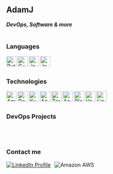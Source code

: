 ## AdamJ

_**DevOps, Software & more**_<br><br>

### Languages

<img src="https://cdn.simpleicons.org/python/000/fff" alt="Python" align=left width=27 height=27>
<img src="https://cdn.simpleicons.org/c++/000/fff" alt="C++" align=left width=27 height=27>
<img src="https://cdn.simpleicons.org/sqlite/000/fff" alt="Java" align=left width=27 height=27>
<img src="https://cdn.simpleicons.org/java/000/fff" alt="Java" align=left width=27 height=27>
<br><br>

### Technologies
<img src="https://cdn.simpleicons.org/amazonaws/000/fff" alt="Amazon AWS" align=left width=27 height=27>
<img src="https://cdn.simpleicons.org/docker/000/fff" alt="Docker" align=left width=27 height=27>
<img src="https://cdn.simpleicons.org/kubernetes/000/fff" alt="Kubernetes" align=left width=27 height=27>
<img src="https://cdn.simpleicons.org/azuredevops/000/fff" alt="Azure Devops" align=left width=27 height=27>
<img src="https://cdn.simpleicons.org/terraform/000/fff" alt="Terraform" align=left width=27 height=27>
<img src="https://cdn.simpleicons.org/ansible/000/fff" alt="Ansible" align=left width=27 height=27>
<img src="https://cdn.simpleicons.org/jenkins/000/fff" alt="Blender" align=left width=27 height=27>
<img src="https://cdn.simpleicons.org/vagrant/000/fff" alt="Vagrant" align=left width=27 height=27>
<img src="https://cdn.simpleicons.org/linux/000/fff" alt="Linux" align=left width=27 height=27>
<br><br>


### DevOps Projects
<br><br>


### Contact me
<div style="display: flex; align-items: center;">
    <a href="https://www.linkedin.com/in/adam-je%C5%BC-4b2055270/" style="margin-right: 10px;">
        <img src="https://img.shields.io/badge/LinkedIn-0077B5?style=for-the-badge&logo=linkedin&logoColor=white" alt="LinkedIn Profile" />
    </a>
    <img src="https://custom-icon-badges.demolab.com/badge/-adamj77contact@gmail.com-red?style=for-the-badge&logo=mention&logoColor=white" alt="Amazon AWS" />
</div>
